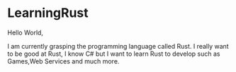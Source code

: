 # LearningRust
 
Hello World,

I am currently grasping the programming language called Rust.
I really want to be good at Rust,
I know C# but I want to learn Rust to develop such as Games,Web Services and much more.

